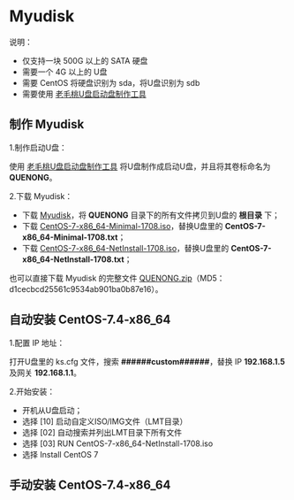 ﻿# Myudisk

说明：

 - 仅支持一块 500G 以上的 SATA 硬盘
 - 需要一个 4G 以上的 U盘
 - 需要 CentOS 将硬盘识别为 sda，将U盘识别为 sdb
 - 需要使用 [老毛桃U盘启动盘制作工具][1]

## 制作 Myudisk

1.制作启动U盘：

使用 [老毛桃U盘启动盘制作工具][2] 将U盘制作成启动U盘，并且将其卷标命名为 **QUENONG**。

2.下载 Myudisk：

 - 下载 [Myudisk][3]，将 **QUENONG** 目录下的所有文件拷贝到U盘的 **根目录** 下；
 - 下载 [CentOS-7-x86_64-Minimal-1708.iso][4]，替换U盘里的 **CentOS-7-x86_64-Minimal-1708.txt**；
 - 下载 [CentOS-7-x86_64-NetInstall-1708.iso][5]，替换U盘里的 **CentOS-7-x86_64-NetInstall-1708.txt**；

也可以直接下载 Myudisk 的完整文件 [QUENONG.zip][6]（MD5：d1cecbcd25561c9534ab901ba0b87e16）。

## 自动安装 CentOS-7.4-x86_64

1.配置 IP 地址：

打开U盘里的 ks.cfg 文件，搜索 **######custom######**，替换 IP **192.168.1.5** 及网关 **192.168.1.1**。

2.开始安装：

 - 开机从U盘启动；
 - 选择 [10] 启动自定义ISO/IMG文件（LMT目录）
 - 选择 [02] 自动搜索并列出LMT目录下所有文件
 - 选择 [03] RUN CentOS-7-x86_64-NetInstall-1708.iso
 - 选择 Install CentOS 7

## 手动安装 CentOS-7.4-x86_64


  [1]: http://laomaotao.net/down/2016/1015/4932.html
  [2]: http://laomaotao.net/down/2016/1015/4932.html
  [3]: https://gitee.com/quefei/myudisk/repository/archive/master
  [4]: http://mirrors.aliyun.com/centos/7/isos/x86_64/CentOS-7-x86_64-Minimal-1708.iso
  [5]: https://pan.baidu.com/s/1dEQfc7v
  [6]: http://pan.baidu.com/s/1eSlHJUy
